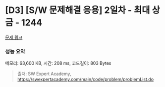 # [D3] [S/W 문제해결 응용] 2일차 - 최대 상금 - 1244 

[문제 링크](https://swexpertacademy.com/main/code/problem/problemDetail.do?contestProbId=AV15Khn6AN0CFAYD) 

### 성능 요약

메모리: 63,600 KB, 시간: 208 ms, 코드길이: 803 Bytes



> 출처: SW Expert Academy, https://swexpertacademy.com/main/code/problem/problemList.do